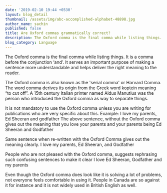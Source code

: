 ```yaml
---
date: '2019-02-10 19:44 +0530'
layout: blog_detail
thumbnail: /assets/img/abc-accomplished-alphabet-48898.jpg
author_name: sachin
published: false
title: Are Oxford commas grammatically correct?
description: The Oxford comma is the final comma while listing things...
blog_category: Language
---
```



The Oxford comma is the final comma while listing things. It is a comma before the conjunction ‘and’. It serves an important purpose of making a sentence more understandable and helps deliver the right meaning to the reader.

The Oxford comma is also known as the 'serial comma' or Harvard Comma. The word comma derives its origin from the Greek word koptein meaning “to cut off”. A 15th century Italian printer named Aldus Manutius was the person who introduced the Oxford comma as way to separate things.

It is not mandatory to use the Oxford comma unless you are writing for publications who are very specific about this.
Example: I love my parents, Ed Sheeran and godfather
The above sentence, without the Oxford comma gives out the meaning that you love your parents and your parents being Ed Sheeran and Godfather

Same sentence when re-written with the Oxford Comma gives out the meaning clearly.
I love my parents, Ed Sheeran, and Godfather

People who are not pleased with the Oxford comma, suggests rephrasing such confusing sentences to make it clear 
I love Ed Sheeran, Godfather and my parents

Even though the Oxford comma does look like it is solving a lot of problems, not everyone feels comfortable in using it. People in Canada are so against it for instance and it is not widely used in British English as well. 
